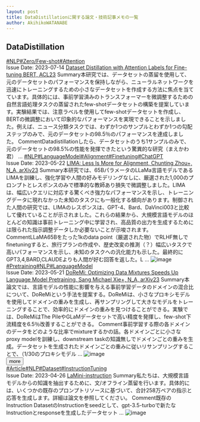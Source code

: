 ```yaml
---
layout: post
title: DataDistillationに関する論文・技術記事メモの一覧
author: AkihikoWATANABE
---
```

## DataDistillation
<div class="visible-content">
<a class="button" href="articles/NLP.html">#NLP</a><a class="button" href="articles/Zero_Few-shot.html">#Zero/Few-shot</a><a class="button" href="articles/Attention.html">#Attention</a><br><span class="issue_date">Issue Date: 2023-07-14</span>
<a href="https://github.com/AkihikoWatanabe/paper_notes/issues/827">Dataset Distillation with Attention Labels for Fine-tuning BERT, ACL23</a>
<span class="snippet"><span>Summary</span>本研究では、データセットの蒸留を使用して、元のデータセットのパフォーマンスを保持しながら、ニューラルネットワークを迅速にトレーニングするための小さなデータセットを作成する方法に焦点を当てています。具体的には、事前学習済みのトランスフォーマーを微調整するための自然言語処理タスクの蒸留されたfew-shotデータセットの構築を提案しています。実験結果では、注意ラベルを使用してfew-shotデータセットを作成し、BERTの微調整において印象的なパフォーマンスを実現できることを示しました。例えば、ニュース分類タスクでは、わずか1つのサンプルとわずか1つの勾配ステップのみで、元のデータセットの98.5％のパフォーマンスを達成しました。</span>
<span class="snippet"><span>Comment</span>Datadistillationしたら、データセットのうち1サンプルのみで、元のデータセットの98.5%の性能を発揮できたという驚異的な研究（まえかわ君） ...</span>
<a class="button" href="articles/NLP.html">#NLP</a><a class="button" href="articles/LanguageModel.html">#LanguageModel</a><a class="button" href="articles/Alignment.html">#Alignment</a><a class="button" href="articles/Finetuning.html">#Finetuning</a><a class="button" href="articles/ChatGPT.html">#ChatGPT</a><br><span class="issue_date">Issue Date: 2023-05-22</span>
<a href="https://github.com/AkihikoWatanabe/paper_notes/issues/700">LIMA: Less Is More for Alignment, Chunting Zhou+, N_A, arXiv23</a>
<span class="snippet"><span>Summary</span>本研究では、65BパラメータのLLaMa言語モデルであるLIMAを訓練し、強化学習や人間の好みモデリングなしに、厳選された1,000のプロンプトとレスポンスのみで標準的な教師あり損失で微調整しました。LIMAは、幅広いクエリに対応する驚くべき強力なパフォーマンスを示し、トレーニングデータに現れなかった未知のタスクにも一般化する傾向があります。制御された人間の研究では、LIMAのレスポンスは、GPT-4、Bard、DaVinci003と比較して優れていることが示されました。これらの結果から、大規模言語モデルのほとんどの知識は事前トレーニング中に学習され、高品質の出力を生成するためには限られた指示調整データしか必要ないことが示唆されます。</span>
<span class="snippet"><span>Comment</span>LLaMA65Bをたった1kのdata point（厳選された物）でRLHF無しでfinetuningすると、旅行プランの作成や、歴史改変の推測（？）幅広いタスクで高いパフォーマンスを示し、未知のタスクへの汎化能力も示した。最終的にGPT3,4,BARD,CLAUDEよりも人間が好む回答を返した。L ...</span>
<img src="https://github.com/AkihikoWatanabe/paper_notes/assets/12249301/db025381-0bf0-47a3-bd18-5d88bff666df" alt="image"><a class="button" href="articles/Pretraining.html">#Pretraining</a><a class="button" href="articles/NLP.html">#NLP</a><a class="button" href="articles/LanguageModel.html">#LanguageModel</a><br><span class="issue_date">Issue Date: 2023-05-21</span>
<a href="https://github.com/AkihikoWatanabe/paper_notes/issues/698">DoReMi: Optimizing Data Mixtures Speeds Up Language Model Pretraining, Sang Michael Xie+, N_A, arXiv23</a>
<span class="snippet"><span>Summary</span>本論文では、言語モデルの性能に影響を与える事前学習データのドメインの混合比について、DoReMiという手法を提案する。DoReMiは、小さなプロキシモデルを使用してドメインの重みを生成し、再サンプリングして大きなモデルをトレーニングすることで、効率的にドメインの重みを見つけることができる。実験では、DoReMiはThe PileやGLaMデータセットで高い精度を発揮し、few-shot下流精度を6.5％改善することができる。</span>
<span class="snippet"><span>Comment</span>事前学習する際の各ドメインのデータをどのような比率でmixtureするかの話。各ドメインごとに小さなproxy modelを訓練し、downstream taskの知識無しでドメインごとの重みを生成。データセットを生成されたドメインごとの重みに従いリサンプリングすることで、（1/30のプロキシモデル ...</span>
<img src="https://github.com/AkihikoWatanabe/paper_notes/assets/12249301/2c0b125a-5ecc-4ee3-8c3b-022c03606c60" alt="image"></div>
<button onclick="showMore(0)">more</button>

<div class="hidden-content">
<a class="button" href="articles/Article.html">#Article</a><a class="button" href="articles/NLP.html">#NLP</a><a class="button" href="articles/Dataset.html">#Dataset</a><a class="button" href="articles/InstructionTuning.html">#InstructionTuning</a><br><span class="issue_date">Issue Date: 2023-04-26</span>
<a href="https://github.com/AkihikoWatanabe/paper_notes/issues/548">LaMini-instruction</a>
<span class="snippet"><span>Summary</span>私たちは、大規模言語モデルからの知識を抽出するために、文/オフライン蒸留を行います。具体的には、いくつかの既存のプロンプトリソースに基づいて、合計258万ペアの指示と応答を生成します。詳細は論文を参照してください。</span>
<span class="snippet"><span>Comment</span>既存のInstruction DatasetのInstructionをseedとして、gpt-3.5-turboで新たなInstructionとresponseを生成したデータセット ...</span>
<img src="https://github.com/AkihikoWatanabe/paper_notes/assets/12249301/23a85991-6af9-4663-a293-c22a6cdba9f0" alt="image"><button onclick="hideContent(0)" style="display: none;">hide</button>
</div>
